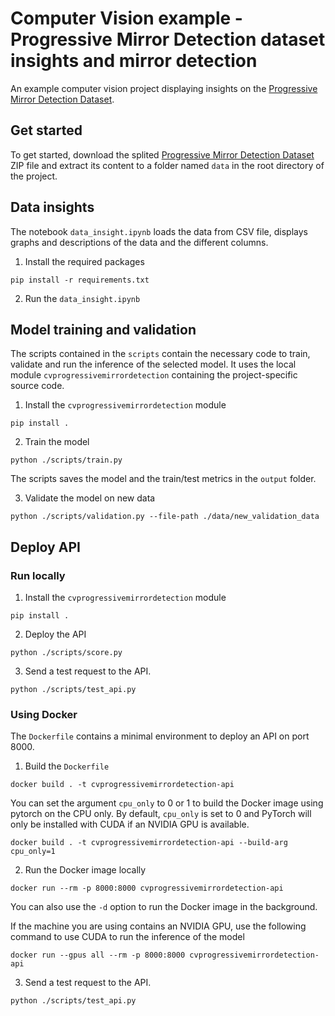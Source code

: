 # Computer Vision example - Progressive Mirror Detection dataset insights and mirror detection
An example computer vision project displaying insights on the [Progressive Mirror Detection Dataset](https://jiaying.link/cvpr2020-pgd/).


## Get started
To get started, download the splited [Progressive Mirror Detection Dataset](https://jiaying.link/cvpr2020-pgd/) ZIP file and extract its content to a folder named `data` in the root directory of the project.


## Data insights
The notebook `data_insight.ipynb` loads the data from CSV file, displays graphs and descriptions of the data and the different columns.

1. Install the required packages
```console
pip install -r requirements.txt
```

2. Run the `data_insight.ipynb`


## Model training and validation
The scripts contained in the `scripts` contain the necessary code to train, validate and run the inference of the selected model.
It uses the local module `cvprogressivemirrordetection` containing the project-specific source code.

1. Install the `cvprogressivemirrordetection` module
```console
pip install .
```

2. Train the model
```console
python ./scripts/train.py
```
The scripts saves the model and the train/test metrics in the `output` folder.

3. Validate the model on new data
```console
python ./scripts/validation.py --file-path ./data/new_validation_data
```


## Deploy API

### Run locally

1. Install the `cvprogressivemirrordetection` module
```console
pip install .
```

2. Deploy the API
```console
python ./scripts/score.py
```

3. Send a test request to the API.
```console
python ./scripts/test_api.py
```

### Using Docker
The `Dockerfile` contains a minimal environment to deploy an API on port 8000.

1. Build the `Dockerfile`
```console
docker build . -t cvprogressivemirrordetection-api
```

You can set the argument `cpu_only` to 0 or 1 to build the Docker image using pytorch on the CPU only. By default, `cpu_only` is set to 0 and PyTorch will only be installed with CUDA if an NVIDIA GPU is available.
```console
docker build . -t cvprogressivemirrordetection-api --build-arg cpu_only=1
```

2. Run the Docker image locally
```console
docker run --rm -p 8000:8000 cvprogressivemirrordetection-api
```
You can also use the `-d` option to run the Docker image in the background.

If the machine you are using contains an NVIDIA GPU, use the following command to use CUDA to run the inference of the model
```console
docker run --gpus all --rm -p 8000:8000 cvprogressivemirrordetection-api
```

3. Send a test request to the API.
```console
python ./scripts/test_api.py
```
